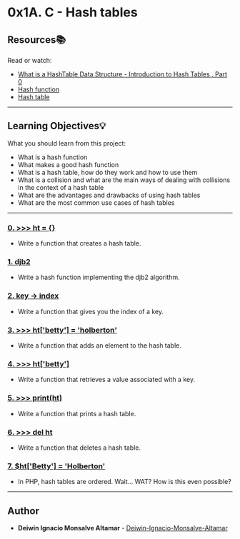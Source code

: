 # 0x1A. C - Hash tables

## Resources:books:
Read or watch:
* [What is a HashTable Data Structure - Introduction to Hash Tables , Part 0](https://intranet.hbtn.io/rltoken/uodWZz-2jyHReOeToaLNdQ)
* [Hash function](https://intranet.hbtn.io/rltoken/YiFi_oMjd9cZ4VepsS2RKQ)
* [Hash table](https://intranet.hbtn.io/rltoken/Kswyyb1f2JY3dn-3TEckUQ)

---
## Learning Objectives:bulb:
What you should learn from this project:

* What is a hash function
* What makes a good hash function
* What is a hash table, how do they work and how to use them
* What is a collision and what are the main ways of dealing with collisions in the context of a hash table
* What are the advantages and drawbacks of using hash tables
* What are the most common use cases of hash tables

---

### [0. >>> ht = {}](./0-hash_table_create.c)
* Write a function that creates a hash table.


### [1. djb2](./1-djb2.c)
* Write a hash function implementing the djb2 algorithm.


### [2. key -> index](./2-key_index.c)
* Write a function that gives you the index of a key.


### [3. >>> ht['betty'] = 'holberton'](./3-hash_table_set.c)
* Write a function that adds an element to the hash table.


### [4. >>> ht['betty']](./4-hash_table_get.c)
* Write a function that retrieves a value associated with a key.


### [5. >>> print(ht)](./5-hash_table_print.c)
* Write a function that prints a hash table.


### [6. >>> del ht](./6-hash_table_delete.c)
* Write a function that deletes a hash table.


### [7. $ht['Betty'] = 'Holberton'](./100-sorted_hash_table.c)
* In PHP, hash tables are ordered. Wait… WAT? How is this even possible?

---

## Author
* **Deiwin Ignacio Monsalve Altamar** - [Deiwin-Ignacio-Monsalve-Altamar](https://github.com/Deiwin-Ignacio-Monsalve-Altamar)